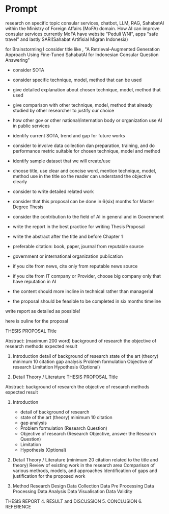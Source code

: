 # Prompt

research on specific topic consular services, chatbot, LLM, RAG, SahabatAI within the Ministry of Foreign Affairs (MoFA) domain.
How AI can improve consular services
currently MoFA have website "Peduli WNI", apps "safe travel" and lastly SARI(Sahabat Artifisial Migran Indonesia)

for Brainstorming I consider title like , "A Retrieval-Augmented Generation Approach Using Fine-Tuned SahabatAI for Indonesian Consular Question Answering"

- consider SOTA

- consider specific technique, model, method that can be used

- give detailed explanation about chosen technique, model, method that used

- give comparison with other technique, model, method that already studied by other researcher to justify our choice

- how other gov or other national/internation body or organization use AI in public services

- identify current SOTA, trend and gap for future works

- consider to involve data collection dan preparation, training, and do performance metric suitable for chosen technique, model and method

- identify sample dataset that we will create/use

- choose title, use clear and concise word, mention technique, model, method use in the title so the reader can understand the objective clearly

- consider to write detailed related work

- consider that this proposal can be done in 6(six) months for Master Degree Thesis

- consider the contribution to the field of AI in general and in Government

- write the report in the best practice for writing Thesis Proposal

- write the abstract after the title and before Chapter 1

- preferable citation: book, paper, journal from reputable source

- government or international organization publication

- if you cite from news, cite only from reputable news source

- if you cite from IT company or Provider, choose big company only that have reputation in AI

- the content should more incline in technical rather than managerial

- the proposal should be feasible to be completed in six months timeline

write report as detailed as possible!

here is ouline for the proposal 

THESIS PROPOSAL
Title

Abstract: (maximum 200 word)
background of research
the objective of research
methods
expected result

1. Introduction
detail of background of research
state of the art (theory) minimum 10 citation
gap analysis
Problem formulation
Objective of research
Limitation
Hypothesis (Optional)

1. Detail Theory / Literature
THESIS PROPOSAL
Title

Abstract:
background of research
the objective of research
methods
expected result

1. Introduction
   - detail of background of research
   - state of the art (theory)  minimum 10 citation
   - gap analysis
   - Problem formulation (Research Question)
   - Objective of research (Research Objective, answer the Research Question)
   - Limitation
   - Hypothesis (Optional)

2. Detail Theory / Literature
   (minimum 20 citation related to the title and theory)
   Review of existing work in the research area
   Comparison of various methods, models, and approaches
   Identification of gaps and justification for the proposed work

3. Method
   Research Design
   Data Collection
   Data Pre Processing
   Data Processing
   Data Analysis
   Data Visualisation
   Data Validity

THESIS REPORT
4. RESULT and DISCUSSION
5. CONCLUSION
6. REFERENCE
